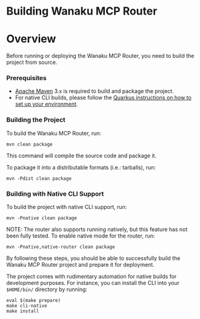 # Building Wanaku MCP Router

# Overview

Before running or deploying the Wanaku MCP Router, you need to build the project from source.

### Prerequisites

* [Apache Maven](https://maven.apache.org) 3.x is required to build and package the project.
* For native CLI builds, please follow the [Quarkus instructions on how to set up your environment](https://quarkus.io/guides/building-native-image).

### Building the Project

To build the Wanaku MCP Router, run:

```shell
mvn clean package
```

This command will compile the source code and package it.

To package it into a distributable formats (i.e.: tarballs), run: 

```shell
mvn -Pdist clean package
```

### Building with Native CLI Support

To build the project with native CLI support, run:

```shell
mvn -Pnative clean package
```

NOTE: The router also supports running natively, but this feature has not been fully tested. 
To enable native mode for the router, run:

```shell
mvn -Pnative,native-router clean package
```

By following these steps, you should be able to successfully build the Wanaku MCP Router project and prepare it for deployment.

The project comes with rudimentary automation for native builds for development purposes. For instance, you can install the CLI 
into your `$HOME/bin/` directory by running:

```shell
eval $(make prepare)
make cli-native
make install
```